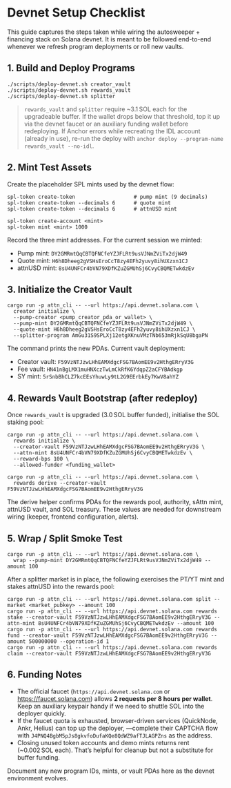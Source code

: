 # Devnet Setup Checklist

This guide captures the steps taken while wiring the autosweeper + financing stack on
Solana devnet. It is meant to be followed end-to-end whenever we refresh program
deployments or roll new vaults.

## 1. Build and Deploy Programs

```
./scripts/deploy-devnet.sh creator_vault
./scripts/deploy-devnet.sh rewards_vault
./scripts/deploy-devnet.sh splitter
```

> `rewards_vault` and `splitter` require ~3.1 SOL each for the upgradeable buffer. If
> the wallet drops below that threshold, top it up via the devnet faucet or an
> auxiliary funding wallet before redeploying.
> If Anchor errors while recreating the IDL account (already in use), re-run the
> deploy with `anchor deploy --program-name rewards_vault --no-idl`.

## 2. Mint Test Assets

Create the placeholder SPL mints used by the devnet flow:

```
spl-token create-token                   # pump mint (9 decimals)
spl-token create-token --decimals 6      # quote mint
spl-token create-token --decimals 6      # attnUSD mint

spl-token create-account <mint>
spl-token mint <mint> 1000
```

Record the three mint addresses. For the current session we minted:

- Pump mint: `DY2GMRmtQqCBTQFNCfeYZJFLRt9usVJNmZViTx2djW49`
- Quote mint: `H6h8Dheeg2gVSHsEroCcT8zy4EFh2yuvy8ihUXzxn1CJ`
- attnUSD mint: `8sU4UNFCr4bVN79XDfKZuZGMUhSj6CvyCBQMETwkdzEv`

## 3. Initialize the Creator Vault

```
cargo run -p attn_cli -- --url https://api.devnet.solana.com \
  creator initialize \
  --pump-creator <pump_creator_pda_or_wallet> \
  --pump-mint DY2GMRmtQqCBTQFNCfeYZJFLRt9usVJNmZViTx2djW49 \
  --quote-mint H6h8Dheeg2gVSHsEroCcT8zy4EFh2yuvy8ihUXzxn1CJ \
  --splitter-program AmGu31S9SPLXj12etgXKnuVMzTNb653mRjkSqU8bgaPN
```

The command prints the new PDAs. Current vault deployment:

- Creator vault: `F59VzNTJzwLHhEAMXdgcFSG7BAomEE9v2HthgERryV3G`
- Fee vault: `HN41nBgLMX1muHNXczTwLmCkRfK6YdqpZ2aCFYBAdkgp`
- SY mint: `5rSnbBhCLZ7kcEEsYhuwLy9tL2G9EErbkEy7KwV8ahYZ`

## 4. Rewards Vault Bootstrap (after redeploy)

Once `rewards_vault` is upgraded (3.0 SOL buffer funded), initialise the SOL staking
pool:

```
cargo run -p attn_cli -- --url https://api.devnet.solana.com \
  rewards initialize \
  --creator-vault F59VzNTJzwLHhEAMXdgcFSG7BAomEE9v2HthgERryV3G \
  --attn-mint 8sU4UNFCr4bVN79XDfKZuZGMUhSj6CvyCBQMETwkdzEv \
  --reward-bps 100 \
  --allowed-funder <funding_wallet>

cargo run -p attn_cli -- --url https://api.devnet.solana.com \
  rewards derive --creator-vault F59VzNTJzwLHhEAMXdgcFSG7BAomEE9v2HthgERryV3G
```

The derive helper confirms PDAs for the rewards pool, authority, sAttn mint, attnUSD
vault, and SOL treasury. These values are needed for downstream wiring (keeper,
frontend configuration, alerts).

## 5. Wrap / Split Smoke Test

```
cargo run -p attn_cli -- --url https://api.devnet.solana.com \
  wrap --pump-mint DY2GMRmtQqCBTQFNCfeYZJFLRt9usVJNmZViTx2djW49 --amount 100
```

After a splitter market is in place, the following exercises the PT/YT mint and
stakes attnUSD into the rewards pool:

```
cargo run -p attn_cli -- --url https://api.devnet.solana.com split --market <market_pubkey> --amount 100
cargo run -p attn_cli -- --url https://api.devnet.solana.com rewards stake --creator-vault F59VzNTJzwLHhEAMXdgcFSG7BAomEE9v2HthgERryV3G --attn-mint 8sU4UNFCr4bVN79XDfKZuZGMUhSj6CvyCBQMETwkdzEv --amount 100
cargo run -p attn_cli -- --url https://api.devnet.solana.com rewards fund --creator-vault F59VzNTJzwLHhEAMXdgcFSG7BAomEE9v2HthgERryV3G --amount 500000000 --operation-id 1
cargo run -p attn_cli -- --url https://api.devnet.solana.com rewards claim --creator-vault F59VzNTJzwLHhEAMXdgcFSG7BAomEE9v2HthgERryV3G
```

## 6. Funding Notes

- The official faucet (`https://api.devnet.solana.com` or https://faucet.solana.com)
  allows **2 requests per 8 hours per wallet**. Keep an auxiliary keypair handy if we
  need to shuttle SOL into the deployer quickly.
- If the faucet quota is exhausted, browser-driven services (QuickNode, Ankr, Helius)
  can top up the deployer, —complete their CAPTCHA flow with
  `J4PNQ4BgbM5pJs8gkvfoDufaKQe8QdWZ9afTJLAGPZns` as the address.
- Closing unused token accounts and demo mints returns rent (~0.002 SOL each). That’s
  helpful for cleanup but not a substitute for buffer funding.

Document any new program IDs, mints, or vault PDAs here as the devnet environment
evolves.
